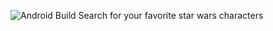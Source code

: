 ![Android Build](https://github.com/Ezike/StarWarsSearch/workflows/Android%20Build/badge.svg)
Search for your favorite star wars characters
